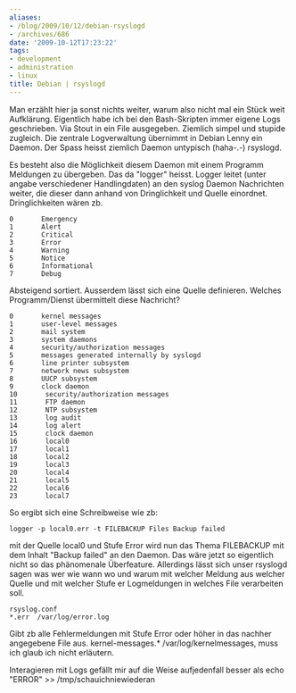 ```yaml
---
aliases:
- /blog/2009/10/12/debian-rsyslogd
- /archives/686
date: '2009-10-12T17:23:22'
tags:
- development
- administration
- linux
title: Debian | rsyslogd
---
```


Man erzählt hier ja sonst nichts weiter, warum also nicht mal ein Stück
weit Aufklärung. Eigentlich habe ich bei den Bash-Skripten immer eigene
Logs geschrieben. Via Stout in ein File ausgegeben. Ziemlich simpel und
stupide zugleich. Die zentrale Logverwaltung übernimmt in Debian Lenny ein
Daemon. Der Spass heisst ziemlich Daemon untypisch (haha-.-) rsyslogd.

Es besteht also die Möglichkeit diesem Daemon mit einem Programm Meldungen
zu übergeben. Das da "logger" heisst. Logger leitet (unter angabe
verschiedener Handlingdaten) an den syslog Daemon Nachrichten weiter, die
dieser dann anhand von Dringlichkeit und Quelle einordnet.
Dringlichkeiten wären zb.

```
0       Emergency
1       Alert
2       Critical
3       Error
4       Warning
5       Notice
6       Informational
7       Debug
```

Absteigend sortiert. Ausserdem lässt sich eine Quelle definieren. Welches Programm/Dienst übermittelt diese Nachricht?

```
0       kernel messages
1       user-level messages
2       mail system
3       system daemons
4       security/authorization messages
5       messages generated internally by syslogd
6       line printer subsystem
7       network news subsystem
8       UUCP subsystem
9       clock daemon
10       security/authorization messages
11       FTP daemon
12       NTP subsystem
13       log audit
14       log alert
15       clock daemon
16       local0
17       local1
18       local2
19       local3
20       local4
21       local5
22       local6
23       local7
```

So ergibt sich eine Schreibweise wie zb:

```
logger -p local0.err -t FILEBACKUP Files Backup failed
```

mit der Quelle local0 und Stufe Error wird nun das Thema FILEBACKUP mit dem
Inhalt "Backup failed" an den Daemon.  Das wäre jetzt so eigentlich nicht
so das phänomenale Überfeature. Allerdings lässt sich unser rsyslogd sagen
was wer wie wann wo und warum mit welcher Meldung aus welcher Quelle und
mit welcher Stufe er Logmeldungen in welches File verarbeiten soll.

```
rsyslog.conf
*.err  /var/log/error.log
```

Gibt zb alle Fehlermeldungen mit Stufe Error oder höher in das nachher
angegebene File aus.  kernel-messages.* /var/log/kernelmessages, muss ich
glaub ich nicht erläutern.

Interagieren mit Logs gefällt mir auf die Weise aufjedenfall besser als
echo "ERROR" >> /tmp/schauichniewiederan

